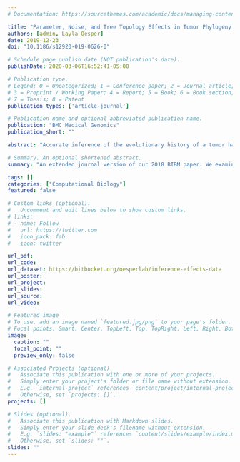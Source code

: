 ```yaml
---
# Documentation: https://sourcethemes.com/academic/docs/managing-content/

title: "Parameter, Noise, and Tree Topology Effects in Tumor Phylogeny Inference"
authors: [admin, Layla Oesper]
date: 2019-12-23
doi: "10.1186/s12920-019-0626-0"

# Schedule page publish date (NOT publication's date).
publishDate: 2020-03-06T16:52:41-05:00

# Publication type.
# Legend: 0 = Uncategorized; 1 = Conference paper; 2 = Journal article;
# 3 = Preprint / Working Paper; 4 = Report; 5 = Book; 6 = Book section;
# 7 = Thesis; 8 = Patent
publication_types: ['article-journal']

# Publication name and optional abbreviated publication name.
publication: "BMC Medical Genomics"
publication_short: ""

abstract: "Accurate inference of the evolutionary history of a tumor has important implications for understanding and potentially treating the disease. While a number of methods have been proposed to reconstruct the evolutionary history of a tumor from DNA sequencing data, it is not clear how aspects of the sequencing data and tumor itself affect these reconstructions. We investigate when and how well these histories can be reconstructed from multi-sample bulk sequencing data when considering only single nucleotide variants (SNVs). Specifically, we examine the space of all possible tumor phylogenies under the infinite sites assumption (ISA) using several approaches for enumerating phylogenies consistent with the sequencing data. On noisy simulated data, we find that the ISA is often violated and that low coverage and high noise make it more difficult to identify phylogenies. Additionally, we find that evolutionary trees with branching topologies are easier to reconstruct accurately. We also apply our reconstruction methods to both chronic lymphocytic leukemia and clear cell renal cell carcinoma datasets and confirm that ISA violations are common in practice, especially in lower-coverage sequencing data. Nonetheless, we show that an ISA-based approach can be relaxed to produce high-quality phylogenies. Consideration of practical aspects of sequencing data such as coverage or the model of tumor evolution (branching, linear, etc.) is essential to effectively using the output of tumor phylogeny inference methods. Additionally, these factors should be considered in the development of new inference methods."

# Summary. An optional shortened abstract.
summary: "An extended journal version of our 2018 BIBM paper. We examine how aspects of sequencing data and patterns of tumor evolution affect phylogeny inference."

tags: []
categories: ["Computational Biology"]
featured: false

# Custom links (optional).
#   Uncomment and edit lines below to show custom links.
# links:
# - name: Follow
#   url: https://twitter.com
#   icon_pack: fab
#   icon: twitter

url_pdf:
url_code:
url_dataset: https://bitbucket.org/oesperlab/inference-effects-data
url_poster:
url_project:
url_slides:
url_source:
url_video:

# Featured image
# To use, add an image named `featured.jpg/png` to your page's folder. 
# Focal points: Smart, Center, TopLeft, Top, TopRight, Left, Right, BottomLeft, Bottom, BottomRight.
image:
  caption: ""
  focal_point: ""
  preview_only: false

# Associated Projects (optional).
#   Associate this publication with one or more of your projects.
#   Simply enter your project's folder or file name without extension.
#   E.g. `internal-project` references `content/project/internal-project/index.md`.
#   Otherwise, set `projects: []`.
projects: []

# Slides (optional).
#   Associate this publication with Markdown slides.
#   Simply enter your slide deck's filename without extension.
#   E.g. `slides: "example"` references `content/slides/example/index.md`.
#   Otherwise, set `slides: ""`.
slides: ""
---
```

